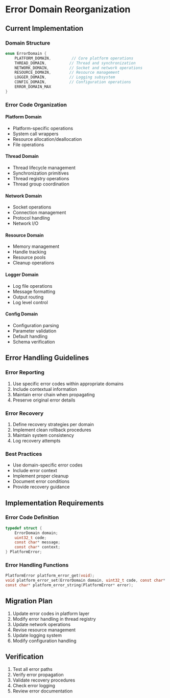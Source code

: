 # Error Domain Reorganization

## Current Implementation

### Domain Structure
```c
enum ErrorDomain {
    PLATFORM_DOMAIN,         // Core platform operations
    THREAD_DOMAIN,          // Thread and synchronization
    NETWORK_DOMAIN,         // Socket and network operations
    RESOURCE_DOMAIN,        // Resource management
    LOGGER_DOMAIN,          // Logging subsystem
    CONFIG_DOMAIN,          // Configuration operations
    ERROR_DOMAIN_MAX
}
```

### Error Code Organization

#### Platform Domain
- Platform-specific operations
- System call wrappers
- Resource allocation/deallocation
- File operations

#### Thread Domain
- Thread lifecycle management
- Synchronization primitives
- Thread registry operations
- Thread group coordination

#### Network Domain
- Socket operations
- Connection management
- Protocol handling
- Network I/O

#### Resource Domain
- Memory management
- Handle tracking
- Resource pools
- Cleanup operations

#### Logger Domain
- Log file operations
- Message formatting
- Output routing
- Log level control

#### Config Domain
- Configuration parsing
- Parameter validation
- Default handling
- Schema verification

## Error Handling Guidelines

### Error Reporting
1. Use specific error codes within appropriate domains
2. Include contextual information
3. Maintain error chain when propagating
4. Preserve original error details

### Error Recovery
1. Define recovery strategies per domain
2. Implement clean rollback procedures
3. Maintain system consistency
4. Log recovery attempts

### Best Practices
- Use domain-specific error codes
- Include error context
- Implement proper cleanup
- Document error conditions
- Provide recovery guidance

## Implementation Requirements

### Error Code Definition
```c
typedef struct {
    ErrorDomain domain;
    uint32_t code;
    const char* message;
    const char* context;
} PlatformError;
```

### Error Handling Functions
```c
PlatformError platform_error_get(void);
void platform_error_set(ErrorDomain domain, uint32_t code, const char* context);
const char* platform_error_string(PlatformError* error);
```

## Migration Plan

1. Update error codes in platform layer
2. Modify error handling in thread registry
3. Update network operations
4. Revise resource management
5. Update logging system
6. Modify configuration handling

## Verification

1. Test all error paths
2. Verify error propagation
3. Validate recovery procedures
4. Check error logging
5. Review error documentation
